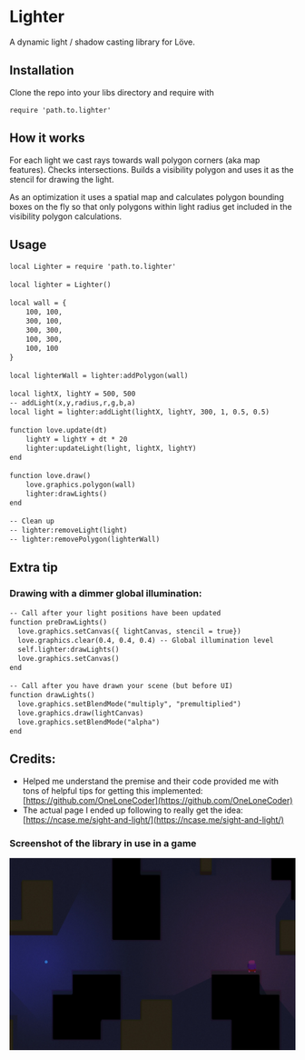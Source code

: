 # Lighter

A dynamic light / shadow casting library for Löve.

## Installation
Clone the repo into your libs directory and require with 

    require 'path.to.lighter'

## How it works
For each light we cast rays towards wall polygon corners (aka map features). Checks intersections.
Builds a visibility polygon and uses it as the stencil for drawing the light.

As an optimization it uses a spatial map and calculates polygon bounding boxes on the fly so that only polygons within light radius get included in the visibility polygon calculations.

## Usage
    local Lighter = require 'path.to.lighter'

    local lighter = Lighter()

    local wall = {
        100, 100,
        300, 100,
        300, 300,
        100, 300,
        100, 100
    }
    
    local lighterWall = lighter:addPolygon(wall)

    local lightX, lightY = 500, 500
    -- addLight(x,y,radius,r,g,b,a)
    local light = lighter:addLight(lightX, lightY, 300, 1, 0.5, 0.5)

    function love.update(dt)
        lightY = lightY + dt * 20
        lighter:updateLight(light, lightX, lightY)
    end

    function love.draw()
        love.graphics.polygon(wall)
        lighter:drawLights()
    end

    -- Clean up
    -- lighter:removeLight(light)
    -- lighter:removePolygon(lighterWall)

## Extra tip
### Drawing with a dimmer global illumination:
    -- Call after your light positions have been updated
    function preDrawLights()
      love.graphics.setCanvas({ lightCanvas, stencil = true})
      love.graphics.clear(0.4, 0.4, 0.4) -- Global illumination level
      self.lighter:drawLights()
      love.graphics.setCanvas()
    end
    
    -- Call after you have drawn your scene (but before UI)
    function drawLights()
      love.graphics.setBlendMode("multiply", "premultiplied")
      love.graphics.draw(lightCanvas)
      love.graphics.setBlendMode("alpha")
    end


## Credits:
  * Helped me understand the premise and their code provided me with tons of helpful tips for getting this implemented: [https://github.com/OneLoneCoder](https://github.com/OneLoneCoder)
  * The actual page I ended up following to really get the idea: [https://ncase.me/sight-and-light/](https://ncase.me/sight-and-light/)


### Screenshot of the library in use in a game
![Screenshot of the library in use in a game](./screenshot.jpg)

